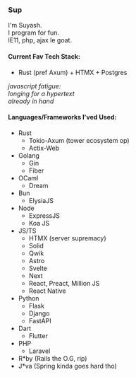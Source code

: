 ### Sup
I'm Suyash.\
I program for fun.\
IE11, php, ajax le goat. 

#### Current Fav Tech Stack:
- Rust (pref Axum) + HTMX + Postgres

_javascript fatigue:\
longing for a hypertext\
already in hand_

#### Languages/Frameworks I'ved Used:
- Rust
  - Tokio-Axum (tower ecosystem op)
  - Actix-Web
- Golang
  - Gin
  - Fiber
- OCaml
  - Dream
- Bun
  - ElysiaJS
- Node
  - ExpressJS
  - Koa JS
- JS/TS
  - HTMX (server supremacy)
  - Solid
  - Qwik
  - Astro
  - Svelte
  - Next
  - React, Preact, Million JS
  - React Native 
- Python
  - Flask
  - Django
  - FastAPI
- Dart
  - Flutter
- PHP
  - Laravel
- R*by (Rails the O.G, rip)
- J*va (Spring kinda goes hard tho)
